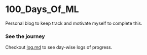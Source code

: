 # 100_Days_Of_ML
Personal blog to keep track and motivate myself to complete this.

### See the journey
Checkout [log.md](https://github.com/kritanjalijain/100_Days_0f_ML/tree/master/Log.md) to see day-wise logs of progress.
